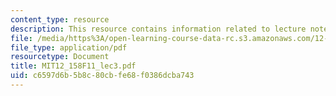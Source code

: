 ```yaml
---
content_type: resource
description: This resource contains information related to lecture notes.
file: /media/https%3A/open-learning-course-data-rc.s3.amazonaws.com/12-158-molecular-biogeochemistry-fall-2011/c6597d6b5b8c80cbfe68f0386dcba743_MIT12_158F11_lec3.pdf
file_type: application/pdf
resourcetype: Document
title: MIT12_158F11_lec3.pdf
uid: c6597d6b-5b8c-80cb-fe68-f0386dcba743
---
```

